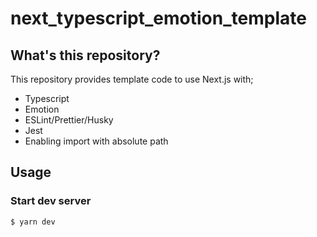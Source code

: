 # next_typescript_emotion_template

## What's this repository?
This repository provides template code to use Next.js with; 
- Typescript
- Emotion
- ESLint/Prettier/Husky
- Jest
- Enabling import with absolute path

## Usage

### Start dev server

```
$ yarn dev
```
